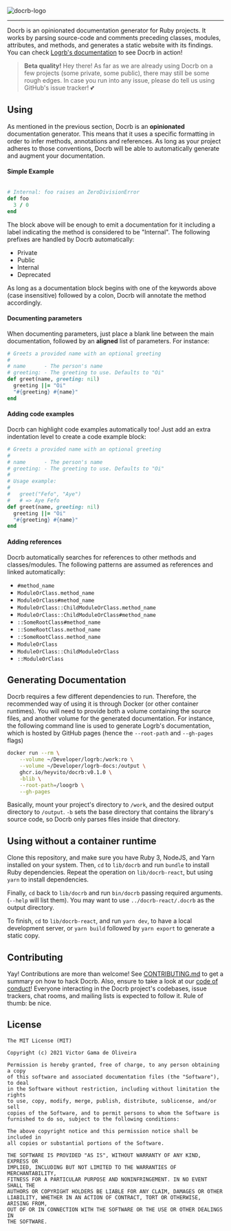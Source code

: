 ![docrb-logo](https://user-images.githubusercontent.com/77198/138565209-ad6fad7f-ff60-4f60-9fe0-625de690c00d.png)
<hr />

Docrb is an opinionated documentation generator for Ruby projects. It works by
parsing source-code and comments preceding classes, modules, attributes, and
methods, and generates a static website with its findings. You can check
[Logrb's documentation](https://heyvito.github.io/logrb) to see Docrb
in action!

> **Beta quality!** Hey there! As far as we are already using Docrb on a few
projects (some private, some public), there may still be some rough edges. In
case you run into any issue, please do tell us using GitHub's issue tracker! 💕

## Using

As mentioned in the previous section, Docrb is an **opinionated** documentation
generator. This means that it uses a specific formatting in order to infer
methods, annotations and references. As long as your project adheres to those
conventions, Docrb will be able to automatically generate and augment your
documentation.

#### Simple Example

```ruby

# Internal: foo raises an ZeroDivisionError
def foo
  3 / 0
end
```

The block above will be enough to emit a documentation for it including a label
indicating the method is considered to be "Internal". The following prefixes
are handled by Docrb automatically:

- Private
- Public
- Internal
- Deprecated

As long as a documentation block begins with one of the keywords above (case
insensitive) followed by a colon, Docrb will annotate the method accordingly.

#### Documenting parameters

When documenting parameters, just place a blank line between the main
documentation, followed by an **aligned** list of parameters. For instance:

```ruby
# Greets a provided name with an optional greeting
#
# name      - The person's name
# greeting: - The greeting to use. Defaults to "Oi"
def greet(name, greeting: nil)
  greeting ||= "Oi"
  "#{greeting} #{name}"
end
```

#### Adding code examples

Docrb can highlight code examples automatically too! Just add an extra
indentation level to create a code example block:

```ruby
# Greets a provided name with an optional greeting
#
# name      - The person's name
# greeting: - The greeting to use. Defaults to "Oi"
#
# Usage example:
#
#   greet("Fefo", "Aye")
#   # => Aye Fefo
def greet(name, greeting: nil)
  greeting ||= "Oi"
  "#{greeting} #{name}"
end
```

#### Adding references
Docrb automatically searches for references to other methods and classes/modules.
The following patterns are assumed as references and linked automatically:

 - `#method_name`
 - `ModuleOrClass.method_name`
 - `ModuleOrClass#method_name`
 - `ModuleOrClass::ChildModuleOrClass.method_name`
 - `ModuleOrClass::ChildModuleOrClass#method_name`
 - `::SomeRootClass#method_name`
 - `::SomeRootClass.method_name`
 - `::SomeRootClass.method_name`
 - `ModuleOrClass`
 - `ModuleOrClass::ChildModuleOrClass`
 - `::ModuleOrClass`

## Generating Documentation

Docrb requires a few different dependencies to run. Therefore, the recommended
way of using it is through Docker (or other container runtimes). You will need
to provide both a volume containing the source files, and another volume for the
generated documentation. For instance, the following command line is used to
generate Logrb's documentation, which is hosted by GitHub pages (hence
the `--root-path` and `--gh-pages` flags)

```bash
docker run --rm \
    --volume ~/Developer/logrb:/work:ro \
    --volume ~/Developer/logrb-docs:/output \
    ghcr.io/heyvito/docrb:v0.1.0 \
    -blib \
    --root-path=/loogrb \
    --gh-pages
```

Basically, mount your project's directory to `/work`, and the desired output
directory to `/output`. `-b` sets the base directory that contains the library's
source code, so Docrb only parses files inside that directory.

## Using without a container runtime

Clone this repository, and make sure you have Ruby 3, NodeJS, and Yarn
installed on your system. Then, `cd` to `lib/docrb` and run `bundle` to install
Ruby dependencies. Repeat the operation on `lib/docrb-react`, but using `yarn`
to install dependencies.

Finally, `cd` back to `lib/docrb` and run `bin/docrb` passing required
arguments. (`--help` will list them). You may want to use `../docrb-react/.docrb`
as the output directory.

To finish, `cd` to `lib/docrb-react`, and run `yarn dev`, to have a local
development server, or `yarn build` followed by `yarn export` to generate a
static copy.

## Contributing

Yay! Contributions are more than welcome!
See [CONTRIBUTING.md](CONTRIBUTING.md) to get a summary on how to hack Docrb.
Also, ensure to take a look at our [code of conduct](CODE_OF_CONDUCT.md)!
Everyone interacting in the Docrb project's codebases, issue trackers,
chat rooms, and mailing lists is expected to follow it. Rule of thumb: be nice.

## License

```
The MIT License (MIT)

Copyright (c) 2021 Victor Gama de Oliveira

Permission is hereby granted, free of charge, to any person obtaining a copy
of this software and associated documentation files (the "Software"), to deal
in the Software without restriction, including without limitation the rights
to use, copy, modify, merge, publish, distribute, sublicense, and/or sell
copies of the Software, and to permit persons to whom the Software is
furnished to do so, subject to the following conditions:

The above copyright notice and this permission notice shall be included in
all copies or substantial portions of the Software.

THE SOFTWARE IS PROVIDED "AS IS", WITHOUT WARRANTY OF ANY KIND, EXPRESS OR
IMPLIED, INCLUDING BUT NOT LIMITED TO THE WARRANTIES OF MERCHANTABILITY,
FITNESS FOR A PARTICULAR PURPOSE AND NONINFRINGEMENT. IN NO EVENT SHALL THE
AUTHORS OR COPYRIGHT HOLDERS BE LIABLE FOR ANY CLAIM, DAMAGES OR OTHER
LIABILITY, WHETHER IN AN ACTION OF CONTRACT, TORT OR OTHERWISE, ARISING FROM,
OUT OF OR IN CONNECTION WITH THE SOFTWARE OR THE USE OR OTHER DEALINGS IN
THE SOFTWARE.

```
